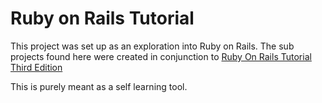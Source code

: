 # Ruby on Rails Tutorial

This project was set up as an exploration into Ruby on Rails. The sub projects found here were created in conjunction to [Ruby On Rails Tutorial Third Edition](https://www.railstutorial.org/book)

This is purely meant as a self learning tool.
